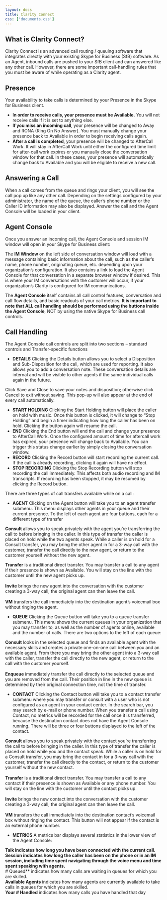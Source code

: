 ```yaml
---
layout: docs
title: Clarity Connect
css: ['documents.css']
---
```


## What is Clarity Connect?

Clarity Connect is an advanced call routing / queuing software that integrates directly with your existing Skype for Business (SfB) software. As an Agent, inbound calls are pushed to your SfB client and can answered like any other call. However, there are some important call-handling rules that you must be aware of while operating as a Clarity agent.  
 
## Presence 
Your availability to take calls is determined by your Presence in the Skype for Business client.  
* **In order to receive calls, your presence must be Available.** You will not receive calls if it is set to anything else.  
* **If you miss an incoming call**, your presence will be changed to Away and RONA (Ring On No Answer). You must manually change your presence back to Available in order to begin receiving calls again.  
* **After a call is completed**, your presence will be changed to AfterCall Work. It will stay in AfterCall Work until either the configured time limit for after-call work expires or you manually close the conversation window for that call. In these cases, your presence will automatically change back to Available and you will be eligible to receive a new call.

## Answering a Call

When a call comes from the queue and rings your client, you will see the call pop up like any other call. Depending on the settings configured by your administrator, the name of the queue, the caller’s phone number or the Caller ID information may also be displayed. Answer the call and the Agent Console will be loaded in your client.  

## Agent Console

Once you answer an incoming call, the Agent Console and session IM window will open in your Skype for Business client:

The **IM Window** on the left side of conversation window will load with a message containing basic information about the call, such as the caller’s name, phone number, originating queue, etc. depending upon your organization’s configuration. It also contains a link to load the Agent Console for that conversation in a separate browser window if desired. This is where your IM conversations with the customer will occur, if your organization’s Clarity is configured for IM communications. 

The **Agent Console** itself contains all call control features, conversation and call flow details, and basic readouts of your call metrics. **It is important to note that ALL call handling should be performed using the buttons inside the Agent Console**, NOT by using the native Skype for Business call controls.  
 	 
## Call Handling

The Agent Console call controls are split into two sections – standard controls and Transfer-specific functions

* **DETAILS** Clicking the Details button allows you to select a Disposition and Sub-Disposition for the call, which are used for reporting. It also allows you to add a conversation note. These conversation details are internal and will be visible to other agents if the same individual calls again in the future.  

Click Save and Close to save your notes and disposition; otherwise click Cancel to exit without saving. This pop-up will also appear at the end of every call automatically. 

* **START HOLDING** Clicking the Start Holding button will place the caller on hold with music. Once this button is clicked, it will change to “Stop Holding” and begin a timer indicating how long the caller has been on hold. Clicking the button again will resume the call.
* **END** Clicking the End button will end the call and change your presence to AfterCall Work. Once the configured amount of time for aftercall work has expired, your presence will change back to Available. You can trigger this status change earlier by simply closing the conversation window.  
* **RECORD** Clicking the Record button will start recording the current call. If the call is already recording, clicking it again will have no effect.  
* **STOP RECORDING** Clicking the Stop Recording button will stop recording the call immediately. This affects both audio recording and IM transcripts. If recording has been stopped, it may be resumed by clicking the Record button.  

There are three types of call transfers available while on a call:

* **AGENT** Clicking on the Agent button will take you to an agent transfer submenu. This menu displays other agents in your queue and their current presence. To the left of each agent are four buttons, each for a different type of transfer

**Consult** allows you to speak privately with the agent you’re transferring the call to before bringing in the caller. In this type of transfer the caller is placed on hold while the two agents speak. While a caller is on hold for a Consult transfer, you may bring the other agent in for a 3-way call with the customer, transfer the call directly to the new agent, or return to the customer yourself without the new agent.  

**Transfer** is a traditional direct transfer. You may transfer a call to any agent if their presence is shown as Available. You will stay on the line with the customer until the new agent picks up.  
<br>**Invite** brings the new agent into the conversation with the customer creating a 3-way call; the original agent can then leave the call.  
<br>**VM** transfers the call immediately into the destination agent’s voicemail box without ringing the agent. 

* **QUEUE** Clicking the Queue button will take you to a queue transfer submenu. This menu shows the current queues in your organization that you may transfer to, as well as the number of agents online, available and the number of calls. There are two options to the left of each queue: 

**Consult** looks in the selected queue and finds an available agent with the necessary skills and creates a private one-on-one call between you and an available agent. From there you may bring the other agent into a 3-way call with the caller, transfer the call directly to the new agent, or return to the call with the customer yourself.  
<br>**Enqueue** immediately transfer the call directly to the selected queue and you are removed from the call. Their position in line in the new queue is determined by their original connection time, not the time of transfer.  

* **CONTACT** Clicking the Contact button will take you to a contact transfer submenu where you may transfer or consult with a user who is not configured as an agent in your contact center. In the search bar, you may search by e-mail or phone number. When you transfer a call using Contact, no metrics will be recorded for the call once it is transferred, because the destination contact does not have the Agent Console running. There will be three or four buttons displayed to the left of the contact.  

**Consult** allows you to speak privately with the contact you’re transferring the call to before bringing in the caller. In this type of transfer the caller is placed on hold while you and the contact speak. While a caller is on hold for a Consult transfer, you may bring the contact in for a 3-way call with the customer, transfer the call directly to the contact, or return to the customer yourself without the new contact.  
<br>**Transfer** is a traditional direct transfer. You may transfer a call to any contact if their presence is shown as Available or any phone number. You will stay on the line with the customer until the contact picks up.  
<br>**Invite** brings the new contact into the conversation with the customer creating a 3-way call; the original agent can then leave the call.  
<br>**VM** transfers the call immediately into the destination contact’s voicemail box without ringing the contact. This button will not appear if the contact is an external phone number.

* **METRICS** 
A metrics bar displays several statistics in the lower view of the Agent Console:

**Talk indicates how long you have been connected with the current call. 
<br>**Session** indicates how long the caller has been on the phone or in an IM session, including time spent navigating through the voice menu and time spent speaking with agents. 
<br>**# Queued** indicates how many calls are waiting in queues for which you are skilled. 
<br>**Available Agents** indicates how many agents are currently available to take calls in queues for which you are skilled. 
<br>**Your # Handled** indicates how many calls you have handled that day 







